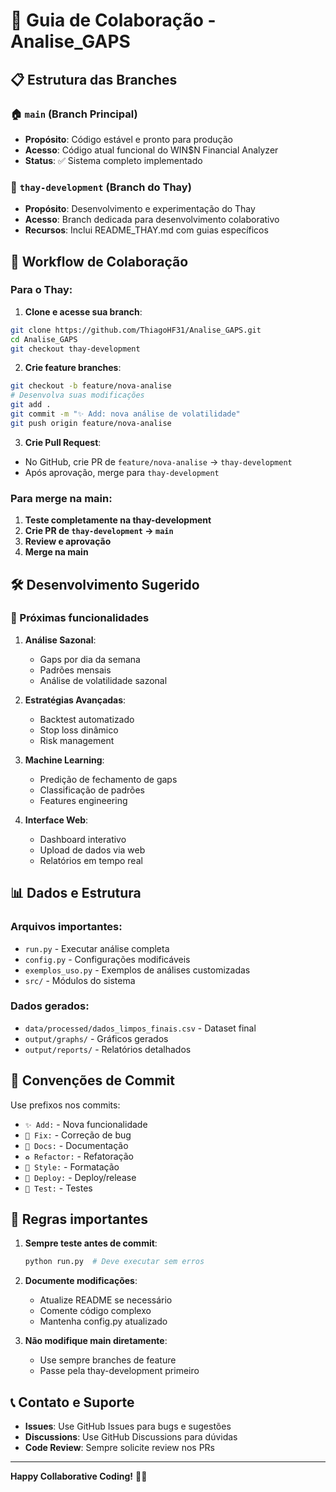 # 🤝 Guia de Colaboração - Analise_GAPS

## 📋 Estrutura das Branches

### 🏠 `main` (Branch Principal)
- **Propósito**: Código estável e pronto para produção
- **Acesso**: Código atual funcional do WIN$N Financial Analyzer
- **Status**: ✅ Sistema completo implementado

### 🚀 `thay-development` (Branch do Thay)
- **Propósito**: Desenvolvimento e experimentação do Thay
- **Acesso**: Branch dedicada para desenvolvimento colaborativo
- **Recursos**: Inclui README_THAY.md com guias específicos

## 🔄 Workflow de Colaboração

### Para o Thay:

1. **Clone e acesse sua branch**:
```bash
git clone https://github.com/ThiagoHF31/Analise_GAPS.git
cd Analise_GAPS
git checkout thay-development
```

2. **Crie feature branches**:
```bash
git checkout -b feature/nova-analise
# Desenvolva suas modificações
git add .
git commit -m "✨ Add: nova análise de volatilidade"
git push origin feature/nova-analise
```

3. **Crie Pull Request**:
- No GitHub, crie PR de `feature/nova-analise` → `thay-development`
- Após aprovação, merge para `thay-development`

### Para merge na main:

1. **Teste completamente na thay-development**
2. **Crie PR de `thay-development` → `main`**
3. **Review e aprovação**
4. **Merge na main**

## 🛠️ Desenvolvimento Sugerido

### 🎯 Próximas funcionalidades

1. **Análise Sazonal**:
   - Gaps por dia da semana
   - Padrões mensais
   - Análise de volatilidade sazonal

2. **Estratégias Avançadas**:
   - Backtest automatizado
   - Stop loss dinâmico
   - Risk management

3. **Machine Learning**:
   - Predição de fechamento de gaps
   - Classificação de padrões
   - Features engineering

4. **Interface Web**:
   - Dashboard interativo
   - Upload de dados via web
   - Relatórios em tempo real

## 📊 Dados e Estrutura

### Arquivos importantes:
- `run.py` - Executar análise completa
- `config.py` - Configurações modificáveis
- `exemplos_uso.py` - Exemplos de análises customizadas
- `src/` - Módulos do sistema

### Dados gerados:
- `data/processed/dados_limpos_finais.csv` - Dataset final
- `output/graphs/` - Gráficos gerados
- `output/reports/` - Relatórios detalhados

## 🔧 Convenções de Commit

Use prefixos nos commits:
- `✨ Add:` - Nova funcionalidade
- `🐛 Fix:` - Correção de bug
- `📝 Docs:` - Documentação
- `♻️ Refactor:` - Refatoração
- `🎨 Style:` - Formatação
- `🚀 Deploy:` - Deploy/release
- `🧪 Test:` - Testes

## 🚨 Regras importantes

1. **Sempre teste antes de commit**:
   ```bash
   python run.py  # Deve executar sem erros
   ```

2. **Documente modificações**:
   - Atualize README se necessário
   - Comente código complexo
   - Mantenha config.py atualizado

3. **Não modifique main diretamente**:
   - Use sempre branches de feature
   - Passe pela thay-development primeiro

## 📞 Contato e Suporte

- **Issues**: Use GitHub Issues para bugs e sugestões
- **Discussions**: Use GitHub Discussions para dúvidas
- **Code Review**: Sempre solicite review nos PRs

---
**Happy Collaborative Coding!** 🚀🤝